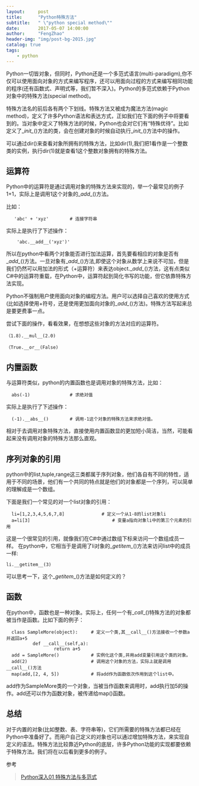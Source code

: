 ```yaml
---
layout:     post
title:      "Python特殊方法"
subtitle:   " \"python special method\""
date:       2017-05-07 14:00:00
author:     "FengZhao"
header-img: "img/post-bg-2015.jpg"
catalog: true
tags:
    - python
---
```



Python一切皆对象，但同时，Python还是一个多范式语言(multi-paradigm),你不仅可以使用面向对象的方式来编写程序，还可以用面向过程的方式来编写相同功能的程序(还有函数式、声明式等，我们暂不深入)。Python的多范式依赖于Python对象中的特殊方法(special method)。

<!-- more -->

特殊方法名的前后各有两个下划线。特殊方法又被成为魔法方法(magic method)，定义了许多Python语法和表达方式，正如我们在下面的例子中将要看到的。当对象中定义了特殊方法的时候，Python也会对它们有“特殊优待”。比如定义了\__init\__()方法的类，会在创建对象的时候自动执行\__init\__()方法中的操作。

可以通过dir()来查看对象所拥有的特殊方法，比如dir(1),我们把1看作是一个整数类的实例，执行dir(1)就是查看1这个整数对象拥有的特殊方法。




## 运算符
  Python中的运算符是通过调用对象的特殊方法来实现的，举一个最常见的例子1+1，实际上是调用1这个对象的\__add__\()方法。

  比如：

       'abc' + 'xyz'        # 连接字符串

   实际上是执行了下述操作：

        'abc.__add__('xyz')'

  所以在python中看两个对象能否进行加法运算，首先要看相应的对象是否有\__add\__()方法。一旦对象有\__add\__()方法,即使这个对象从数学上来说不可加，但是我们仍然可以用加法的形式（+运算符）来表达object.\__add\__()方法，这有点类似C#中的运算符重载，在Python中，运算符起到简化书写的功能，但它依靠特殊方法实现。

  Python不强制用户使用面向对象的编程方法。用户可以选择自己喜欢的使用方式(比如选择使用+符号，还是使用更加面向对象的\__add\__()方法)。特殊方法写起来总是要更费事一点。

  尝试下面的操作，看看效果，在想想这些对象的方法对应的运算符。

    （1.8).__mul__(2.0)

    （True.__or__(False)



## 内置函数

与运算符类似，python的内置函数也是调用对象的特殊方法，比如：

      abs(-1)    			# 求绝对值

  实际上是执行了下述操作：

      (-1).__abs__() 		# 调用-1这个对象的特殊方法来求绝对值。

  相对于去调用对象特殊方法，直接使用内置函数显的更加短小简洁，当然，可能看起来没有调用对象的特殊方法那么直观。




## 序列对象的引用

python中的list,tuple,range这三类都属于序列对象，他们各自有不同的特性，适用于不同的场景，他们有一个共同的特点就是他们的对象都是一个序列，可以简单的理解成是一个数组。

下面是我们一个常见的对一个list对象的引用：

      li=[1,2,3,4,5,6,7,8]   	        # 定义一个从1-8的list对象li
      a=li[3]  					            # 变量a指向对象li中的第三个元素的引用

这是一个很常见的引用，就像我们在C#中通过数组下标来访问一个数组成员一样。
在python中，它相当于是调用了li对象的\__getitem\__()方法来访问list中的成员一样:

    li.__getitem__(3)

可以思考一下，这个\__getitem__()方法是如何定义的？



## 函数

在python中，函数也是一种对象。实际上，任何一个有\__call__()特殊方法的对象都被当作是函数。比如下面的例子：

      class SampleMore(object):     # 定义一个类,其__call__()方法接收一个参数a并返回a+5
              def __call__(self,a):
                      return a+5
      add = SampleMore()            # 实例化这个类,并用add变量引用这个类的对象。
      add(2)                        # 调用这个对象的方法，实际上就是调用__call__()方法
      map(add,[2, 4, 5])            # 将add作为函数依次作用到这个list中。


add作为SampleMore类的一个对象，当被当作函数来调用时，add执行加5的操作。add还可以作为函数对象，被传递给map()函数。


## 总结

对于内置的对象(比如整数、表、字符串等)，它们所需要的特殊方法都已经在Python中准备好了。而用户自己定义的对象也可以通过增加特殊方法，来实现自定义的语法。特殊方法比较靠近Python的底层，许多Python功能的实现都要依赖于特殊方法。我们将在以后看到更多的例子。

参考

>  [Python深入01 特殊方法与多范式](http://www.cnblogs.com/vamei/archive/2012/11/19/2772441.html)
